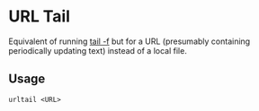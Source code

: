 URL Tail
=============

Equivalent of running [tail -f](https://en.wikipedia.org/wiki/Tail_(Unix)) but for a URL (presumably containing periodically updating text) instead of a local file.

Usage
-----

`urltail <URL>`

